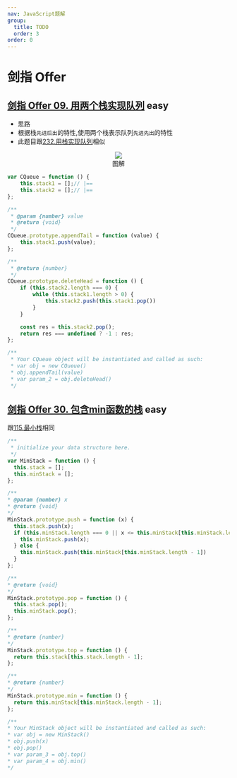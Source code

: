 ```yaml
---
nav: JavaScript题解
group:
  title: TODO
  order: 3
order: 0
---
```


# 剑指 Offer

## [剑指 Offer 09. 用两个栈实现队列](https://leetcode.cn/problems/yong-liang-ge-zhan-shi-xian-dui-lie-lcof/) <Badge type="success">easy</Badge>

- 思路
- 根据栈`先进后出`的特性,使用两个栈表示队列`先进先出`的特性
- 此题目跟[232.用栈实现队列](/js-logs/stack#232用栈实现队列)相似

<div align=center>
  <img src="https://cdn.jsdelivr.net/gh/gaoxiaoduan/picGoImg@main/images/202210251429165.png" style="max-width:100%" />
  <div align=center>图解</div>
</div>

```js
var CQueue = function () {
    this.stack1 = [];// |==
    this.stack2 = [];// |==
};

/**
 * @param {number} value
 * @return {void}
 */
CQueue.prototype.appendTail = function (value) {
    this.stack1.push(value);
};

/**
 * @return {number}
 */
CQueue.prototype.deleteHead = function () {
    if (this.stack2.length === 0) {
        while (this.stack1.length > 0) {
            this.stack2.push(this.stack1.pop())
        }
    }

    const res = this.stack2.pop();
    return res === undefined ? -1 : res;
};

/**
 * Your CQueue object will be instantiated and called as such:
 * var obj = new CQueue()
 * obj.appendTail(value)
 * var param_2 = obj.deleteHead()
 */
```

## [剑指 Offer 30. 包含min函数的栈](https://leetcode.cn/problems/bao-han-minhan-shu-de-zhan-lcof/) <Badge type="success">easy</Badge>

跟[115.最小栈](/js-logs/stack#115最小栈)相同

```js
/**
 * initialize your data structure here.
 */
var MinStack = function () {
  this.stack = [];
  this.minStack = [];
};

/**
* @param {number} x
* @return {void}
*/
MinStack.prototype.push = function (x) {
  this.stack.push(x);
  if (this.minStack.length === 0 || x <= this.minStack[this.minStack.length - 1]) {
    this.minStack.push(x);
  } else {
    this.minStack.push(this.minStack[this.minStack.length - 1])
  }
};

/**
* @return {void}
*/
MinStack.prototype.pop = function () {
  this.stack.pop();
  this.minStack.pop();
};

/**
* @return {number}
*/
MinStack.prototype.top = function () {
  return this.stack[this.stack.length - 1];
};

/**
* @return {number}
*/
MinStack.prototype.min = function () {
  return this.minStack[this.minStack.length - 1];
};

/**
* Your MinStack object will be instantiated and called as such:
* var obj = new MinStack()
* obj.push(x)
* obj.pop()
* var param_3 = obj.top()
* var param_4 = obj.min()
*/
```

<!-- ## [111](xxx) <Badge type="success">easy</Badge>

123

```js
123
```

## [111](xxx) <Badge type="success">easy</Badge>

123

```js
123
```

## [111](xxx) <Badge type="warning">medium</Badge>

123

```js
123
``` -->
